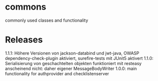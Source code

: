 # commons
commonly used classes and functionality

# Releases

1.1.1: Höhere Versionen von jackson-databind und jwt-java, OWASP dependency-check-plugin aktiviert, surefire-tests mit JUnit5 aktivert
1.1.0: Serialisierung von geschachtelten objekten funktioniert mit resteasy anscheinend nicht: daher eigener MessageBodyWriter
1.0.0: main functionality for authprovider and checklistenserver

